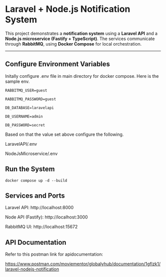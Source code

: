 # Laravel + Node.js Notification System

This project demonstrates a **notification system** using a **Laravel API** and a **Node.js microservice (Fastify + TypeScript)**. The services communicate through **RabbitMQ**, using **Docker Compose** for local orchestration.

---

## Configure Environment Variables

Initally configure .env file in main directory for docker compose. Here is the sample env.

```
RABBITMQ_USER=guest

RABBITMQ_PASSWORD=guest

DB_DATABASE=laravelapi

DB_USERNAME=admin

DB_PASSWORD=secret

```

Based on that the value set above configure the following.

LaravelAPI/.env

NodeJsMicroservice/.env


## Run the System

```
docker compose up -d --build
```

## Services and Ports

Laravel API: http://localhost:8000

Node API (Fastify): http://localhost:3000

RabbitMQ UI: http://localhost:15672 


## API Documentation

Refer to this postman link for apidocumentation: 

https://www.postman.com/moviementor/globalyhub/documentation/1gflzk1/laravel-nodejs-notification